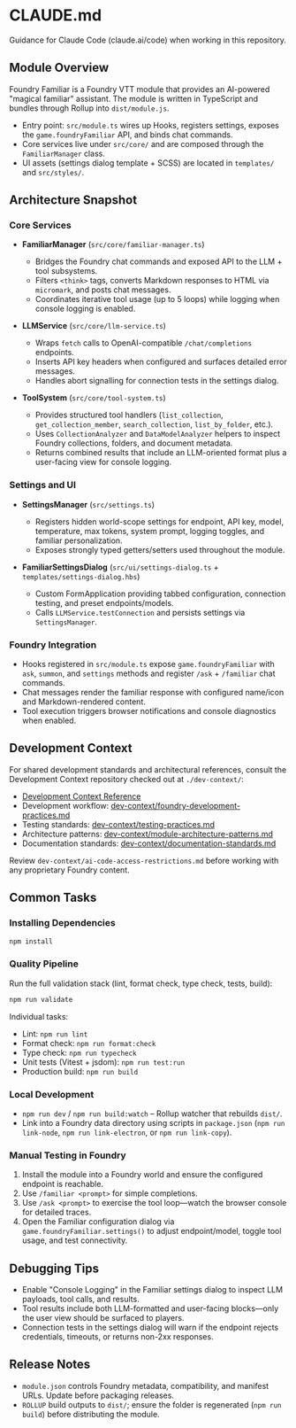 # CLAUDE.md

Guidance for Claude Code (claude.ai/code) when working in this repository.

## Module Overview

Foundry Familiar is a Foundry VTT module that provides an AI-powered "magical familiar" assistant. The module is written in TypeScript and bundles through Rollup into `dist/module.js`.

- Entry point: `src/module.ts` wires up Hooks, registers settings, exposes the `game.foundryFamiliar` API, and binds chat commands.
- Core services live under `src/core/` and are composed through the `FamiliarManager` class.
- UI assets (settings dialog template + SCSS) are located in `templates/` and `src/styles/`.

## Architecture Snapshot

### Core Services

- **FamiliarManager** (`src/core/familiar-manager.ts`)
  - Bridges the Foundry chat commands and exposed API to the LLM + tool subsystems.
  - Filters `<think>` tags, converts Markdown responses to HTML via `micromark`, and posts chat messages.
  - Coordinates iterative tool usage (up to 5 loops) while logging when console logging is enabled.

- **LLMService** (`src/core/llm-service.ts`)
  - Wraps `fetch` calls to OpenAI-compatible `/chat/completions` endpoints.
  - Inserts API key headers when configured and surfaces detailed error messages.
  - Handles abort signalling for connection tests in the settings dialog.

- **ToolSystem** (`src/core/tool-system.ts`)
  - Provides structured tool handlers (`list_collection`, `get_collection_member`, `search_collection`, `list_by_folder`, etc.).
  - Uses `CollectionAnalyzer` and `DataModelAnalyzer` helpers to inspect Foundry collections, folders, and document metadata.
  - Returns combined results that include an LLM-oriented format plus a user-facing view for console logging.

### Settings and UI

- **SettingsManager** (`src/settings.ts`)
  - Registers hidden world-scope settings for endpoint, API key, model, temperature, max tokens, system prompt, logging toggles, and familiar personalization.
  - Exposes strongly typed getters/setters used throughout the module.

- **FamiliarSettingsDialog** (`src/ui/settings-dialog.ts` + `templates/settings-dialog.hbs`)
  - Custom FormApplication providing tabbed configuration, connection testing, and preset endpoints/models.
  - Calls `LLMService.testConnection` and persists settings via `SettingsManager`.

### Foundry Integration

- Hooks registered in `src/module.ts` expose `game.foundryFamiliar` with `ask`, `summon`, and `settings` methods and register `/ask` + `/familiar` chat commands.
- Chat messages render the familiar response with configured name/icon and Markdown-rendered content.
- Tool execution triggers browser notifications and console diagnostics when enabled.

## Development Context

For shared development standards and architectural references, consult the Development Context repository checked out at `./dev-context/`:

- [Development Context Reference](dev-context/README.md)
- Development workflow: [dev-context/foundry-development-practices.md](dev-context/foundry-development-practices.md)
- Testing standards: [dev-context/testing-practices.md](dev-context/testing-practices.md)
- Architecture patterns: [dev-context/module-architecture-patterns.md](dev-context/module-architecture-patterns.md)
- Documentation standards: [dev-context/documentation-standards.md](dev-context/documentation-standards.md)

Review `dev-context/ai-code-access-restrictions.md` before working with any proprietary Foundry content.

## Common Tasks

### Installing Dependencies

```bash
npm install
```

### Quality Pipeline

Run the full validation stack (lint, format check, type check, tests, build):

```bash
npm run validate
```

Individual tasks:

- Lint: `npm run lint`
- Format check: `npm run format:check`
- Type check: `npm run typecheck`
- Unit tests (Vitest + jsdom): `npm run test:run`
- Production build: `npm run build`

### Local Development

- `npm run dev` / `npm run build:watch` – Rollup watcher that rebuilds `dist/`.
- Link into a Foundry data directory using scripts in `package.json` (`npm run link-node`, `npm run link-electron`, or `npm run link-copy`).

### Manual Testing in Foundry

1. Install the module into a Foundry world and ensure the configured endpoint is reachable.
2. Use `/familiar <prompt>` for simple completions.
3. Use `/ask <prompt>` to exercise the tool loop—watch the browser console for detailed traces.
4. Open the Familiar configuration dialog via `game.foundryFamiliar.settings()` to adjust endpoint/model, toggle tool usage, and test connectivity.

## Debugging Tips

- Enable "Console Logging" in the Familiar settings dialog to inspect LLM payloads, tool calls, and results.
- Tool results include both LLM-formatted and user-facing blocks—only the user view should be surfaced to players.
- Connection tests in the settings dialog will warn if the endpoint rejects credentials, timeouts, or returns non-2xx responses.

## Release Notes

- `module.json` controls Foundry metadata, compatibility, and manifest URLs. Update before packaging releases.
- `ROLLUP` build outputs to `dist/`; ensure the folder is regenerated (`npm run build`) before distributing the module.

